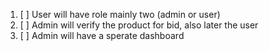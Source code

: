 1. [ ] User will have role mainly two (admin or user)
2. [ ] Admin will verify the product for bid, also later the user
3. [ ] Admin will have a sperate dashboard
